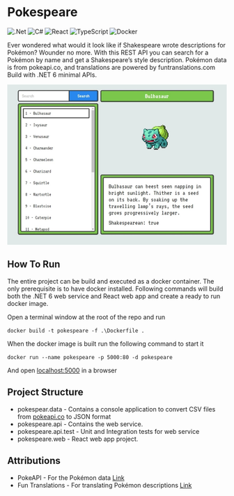 ﻿# Pokespeare
![.Net](https://img.shields.io/badge/.NET-5C2D91?style=for-the-badge&logo=.net&logoColor=white)
![C#](https://img.shields.io/badge/c%23-%23239120.svg?style=for-the-badge&logo=c-sharp&logoColor=white)
![React](https://img.shields.io/badge/React-20232A?style=for-the-badge&logo=react&logoColor=white)
![TypeScript](https://img.shields.io/badge/TypeScript-007ACC?style=for-the-badge&logo=typescript&logoColor=white)
![Docker](https://img.shields.io/badge/docker-%230db7ed.svg?style=for-the-badge&logo=docker&logoColor=white)

Ever wondered what would it look like if Shakespeare wrote descriptions for Pokémon? Wounder no more. With this REST API you can search for a Pokémon by name and get a Shakespeare’s style description. Pokémon data is from pokeapi.co, and translations are powered by funtranslations.com
Build with .NET 6 minimal APIs.

![Screenshot](https://github.com/Vake93/Pokespeare/blob/master/screenshots/screenshot.jpeg?raw=true)

## How To Run
The entire project can be build and executed as a docker container. The only prerequisite is to have docker installed. Following commands will build both the .NET 6 web service and React web app and create a ready to run docker image.

Open a terminal window at the root of the repo and run

```
docker build -t pokespeare -f .\Dockerfile .
```

When the docker image is built run the following command to start it

```
docker run --name pokespeare -p 5000:80 -d pokespeare
```

And open [localhost:5000](http://localhost:5000/) in a browser

## Project Structure 
- pokespear.data - Contains a console application to convert CSV files from [pokeapi.co](https://pokeapi.co/) to JSON format
- pokespeare.api - Contains the web service.
- pokespeare.api.test - Unit and Integration tests for web service
- pokespeare.web - React web app project.

## Attributions
- PokeAPI - For the Pokémon data [Link](https://github.com/PokeAPI/pokeapi)
- Fun Translations - For translating Pokémon descriptions [Link](https://funtranslations.com/)